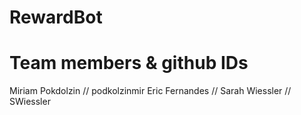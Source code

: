 # RewardBot

# Team members & github IDs 
 Miriam Pokdolzin // podkolzinmir
 Eric Fernandes // 
 Sarah Wiessler // SWiessler
